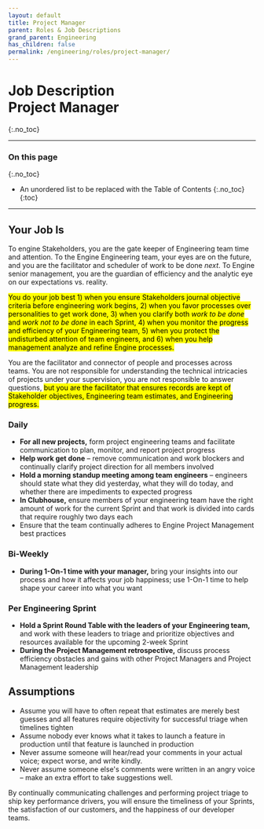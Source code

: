 ```yaml
---
layout: default
title: Project Manager
parent: Roles & Job Descriptions
grand_parent: Engineering
has_children: false
permalink: /engineering/roles/project-manager/
---
```


# Job Description<br>Project Manager
{:.no_toc}

---

### On this page
{:.no_toc}

* An unordered list to be replaced with the Table of Contents
{:.no_toc}
{:toc}

---

## Your Job Is

To engine Stakeholders, you are the gate keeper of Engineering team time and attention. To the Engine Engineering team, your eyes are on the future, and you are the facilitator and scheduler of work to be done _next_. To Engine senior management, you are the guardian of efficiency and the analytic eye on our expectations vs. reality.

<mark>You do your job best 1) when you ensure Stakeholders journal objective criteria before engineering work begins, 2) when you favor processes over personalities to get work done, 3) when you clarify both <em>work to be done</em> and <em>work not to be done</em> in each Sprint, 4) when you monitor the progress and efficiency of your Engineering team, 5) when you protect the undisturbed attention of team engineers, and 6) when you help management analyze and refine Engine processes.</mark>

You are the facilitator and connector of people and processes across teams. You are not responsible for understanding the technical intricacies of projects under your supervision, you are not responsible to answer questions, <mark>but you are the facilitator that ensures records are kept of Stakeholder objectives, Engineering team estimates, and Engineering progress.</mark>

### Daily

* **For all new projects,** form project engineering teams and facilitate communication to plan, monitor, and report project progress
* **Help work get done** – remove communication and work blockers and continually clarify project direction for all members involved
* **Hold a morning standup meeting among team engineers** – engineers should state what they did yesterday, what they will do today, and whether there are impediments to expected progress
* **In Clubhouse,** ensure members of your engineering team have the right amount of work for the current Sprint and that work is divided into cards that require roughly two days each
* Ensure that the team continually adheres to Engine Project Management best practices

### Bi-Weekly

* **During 1-On-1 time with your manager,** bring your insights into our process and how it affects your job happiness; use 1-On-1 time to help shape your career into what you want

### Per Engineering Sprint

* **Hold a Sprint Round Table with the leaders of your Engineering team,** and work with these leaders to triage and prioritize objectives and resources available for the upcoming 2-week Sprint
* **During the Project Management retrospective,** discuss process efficiency obstacles and gains with other Project Managers and Project Management leadership


## Assumptions

* Assume you will have to often repeat that estimates are merely best guesses and all features require objectivity for successful triage when timelines tighten
* Assume nobody ever knows what it takes to launch a feature in production until that feature is launched in production
* Never assume someone will hear/read your comments in your actual voice; expect worse, and write kindly.
* Never assume someone else's comments were written in an angry voice – make an extra effort to take suggestions well.

By continually communicating challenges and performing project triage to ship key performance drivers, you will ensure the timeliness of your Sprints, the satisfaction of our customers, and the happiness of our developer teams.
